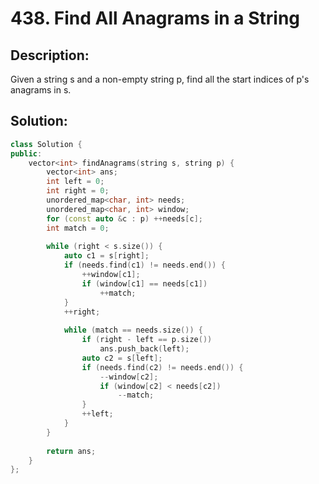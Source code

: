 # 438. Find All Anagrams in a String

## Description:

Given a string s and a non-empty string p, find all the start indices of p's anagrams in s.

## Solution:

```c++
class Solution {
public:
    vector<int> findAnagrams(string s, string p) {
        vector<int> ans;
        int left = 0;
        int right = 0;
        unordered_map<char, int> needs;
        unordered_map<char, int> window;
        for (const auto &c : p) ++needs[c];
        int match = 0;
        
        while (right < s.size()) {
            auto c1 = s[right];
            if (needs.find(c1) != needs.end()) {
                ++window[c1];
                if (window[c1] == needs[c1])
                    ++match;
            }
            ++right;
            
            while (match == needs.size()) {
                if (right - left == p.size())
                    ans.push_back(left);
                auto c2 = s[left];
                if (needs.find(c2) != needs.end()) {
                    --window[c2];
                    if (window[c2] < needs[c2])
                        --match;
                }
                ++left;
            }
        }
        
        return ans;
    }
};
```

<!-- remark：

-  -->
